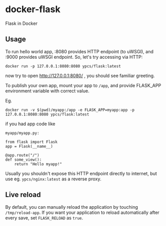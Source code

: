 # docker-flask

Flask in Docker

## Usage

To run hello world app, :8080 provides HTTP endpoint (to uWSGI), and :9000 provides uWSGI endpoint. So, let's try accessing via HTTP:

    docker run -p 127.0.0.1:8080:8080 ypcs/flask:latest

now try to open http://127.0.0.1:8080/ , you should see familiar greeting.

To publish your own app, mount your app to `/app`, and provide FLASK_APP environment variable with correct value.

Eg.

    docker run -v $(pwd)/myapp:/app -e FLASK_APP=myapp:app -p 127.0.0.1:8080:8080 ypcs/flask:latest

if you had app code like

    myapp/myapp.py:

    from flask import Flask
    app = Flask(__name__)

    @app.route("/")
    def some_view():
        return "Hello myapp!"

Usually you shouldn't expose this HTTP endpoint directly to internet, but use eg. `ypcs/nginx:latest` as a reverse proxy.

## Live reload

By default, you can manually reload the application by touching `/tmp/reload-app`. If you want your application to reload automatically after every save, set `FLASK_RELOAD` as `true`.
